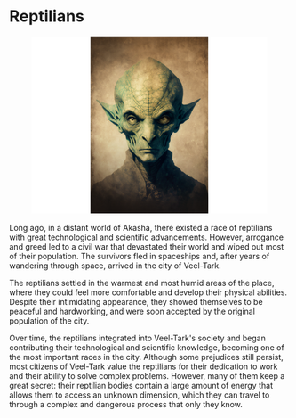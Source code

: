 # Reptilians

<figure><img src="../../../.gitbook/assets/Races 02 - Reptilians.png" alt=""><figcaption></figcaption></figure>

Long ago, in a distant world of Akasha, there existed a race of reptilians with great technological and scientific advancements. However, arrogance and greed led to a civil war that devastated their world and wiped out most of their population. The survivors fled in spaceships and, after years of wandering through space, arrived in the city of Veel-Tark.

The reptilians settled in the warmest and most humid areas of the place, where they could feel more comfortable and develop their physical abilities. Despite their intimidating appearance, they showed themselves to be peaceful and hardworking, and were soon accepted by the original population of the city.

Over time, the reptilians integrated into Veel-Tark's society and began contributing their technological and scientific knowledge, becoming one of the most important races in the city. Although some prejudices still persist, most citizens of Veel-Tark value the reptilians for their dedication to work and their ability to solve complex problems. However, many of them keep a great secret: their reptilian bodies contain a large amount of energy that allows them to access an unknown dimension, which they can travel to through a complex and dangerous process that only they know.
